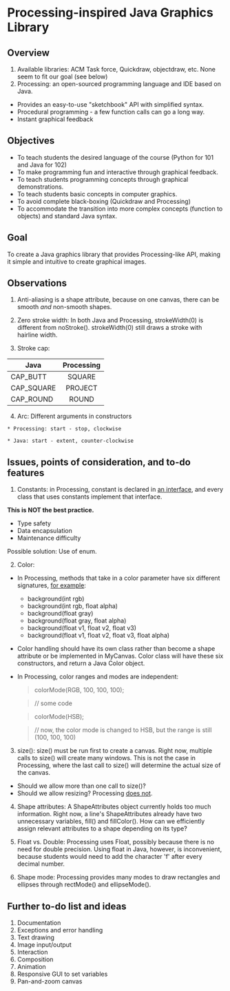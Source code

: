 Processing-inspired Java Graphics Library
==========================================


Overview
------
1. Available libraries: ACM Task force, Quickdraw, objectdraw, etc. None seem to fit our goal (see below)
2. Processing: an open-sourced programming language and IDE based on Java.
  * Provides an easy-to-use "sketchbook" API with simplified syntax.
  * Procedural programming - a few function calls can go a long way.
  * Instant graphical feedback

Objectives
------
- To teach students the desired language of the course (Python for 101 and Java for 102)
- To make programming fun and interactive through graphical feedback.
- To teach students programming concepts through graphical demonstrations.
- To teach students basic concepts in computer graphics.
- To avoid complete black-boxing (Quickdraw and Processing)
- To accommodate the transition into more complex concepts (function to
objects) and standard Java syntax.

Goal
------
To create a Java graphics library that provides Processing-like API, making it simple and intuitive to create graphical images.


Observations
--------
  1. Anti-aliasing is a shape attribute, because on one canvas, there can be
smooth _and_ non-smooth shapes.

  2. Zero stroke width: In both Java and Processing, strokeWidth(0) is different
from noStroke(). strokeWidth(0) still draws a stroke with hairline width.

  3. Stroke cap:

| Java          | Processing   |
| ------------- |:-------------:|
| CAP_BUTT      | SQUARE       |
| CAP_SQUARE    | PROJECT      |
| CAP_ROUND     | ROUND        |

  4. Arc: Different arguments in constructors

    * Processing: start - stop, clockwise

    * Java: start - extent, counter-clockwise

Issues, points of consideration, and to-do features
------
1. Constants: in Processing, constant is declared in [an interface], and
every class that uses constants implement that interface.

  **This is NOT the best practice.**

  * Type safety
  * Data encapsulation
  * Maintenance difficulty

  Possible solution: Use of enum.

2. Color:
  - In Processing, methods that take in a color parameter have six different signatures, [for example]:
    * background(int rgb)
    * background(int rgb, float alpha)
    * background(float gray)
    * background(float gray, float alpha)
    * background(float v1, float v2, float v3)
    * background(float v1, float v2, float v3, float alpha)
  - Color handling should have its own class rather than become a shape
  attribute or be implemented in MyCanvas. Color class will have these six
  constructors, and return a Java Color object.
  - In Processing, color ranges and modes are independent:

    > colorMode(RGB, 100, 100, 100);

    > // some code

    > colorMode(HSB);

    > // now, the color mode is changed to HSB, but the range is still
    (100, 100, 100)

3. size(): size() must be run first to create a canvas. Right now, multiple calls to size() will create many windows. This is not the case in Processing, where the last call to size() will determine the actual size of the canvas.

  * Should we allow more than one call to size()?
  * Should we allow resizing? Processing [does not].

4. Shape attributes: A ShapeAttributes object currently holds too much
 information. Right now, a line's ShapeAttributes already have two unnecessary variables, fill() and fillColor(). How can we efficiently assign relevant attributes to a shape depending on its type?

5. Float vs. Double: Processing uses Float, possibly because there is no need for double precision. Using float in Java, however, is inconvenient, because students would need to add the character 'f' after every decimal number.

6. Shape mode: Processing provides many modes to draw rectangles and ellipses through rectMode() and ellipseMode().

Further to-do list and ideas
-----------------
1. Documentation
2. Exceptions and error handling
3. Text drawing
4. Image input/output
5. Interaction
6. Composition
7. Animation
8. Responsive GUI to set variables
9. Pan-and-zoom canvas

[an interface]: https://github.com/processing/processing/blob/bd7638ec0acf3e4ee911fcf72405942517756775/core/src/processing/core/PConstants.java
[does not]: http://stackoverflow.com/questions/17081359/how-to-automatically-let-a-sketch-done-in-processing-resize-when-you-resize-a-r
[for example]: https://processing.org/reference/background_.html
